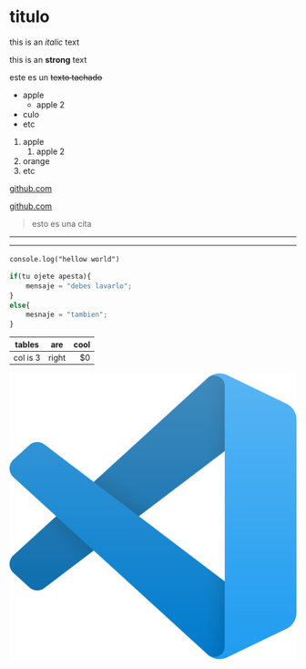 <!-- HEADINGS -->

# titulo

<!-- texto en italica -->
this is an *italic* text
<!-- texto en negrita -->
this is an **strong** text
<!-- texto en strikethrough -->
este es un ~~texto tachado~~

<!-- UL -->
* apple
    * apple 2
* culo
* etc

1. apple
    1. apple 2
2. orange
3. etc

[github.com](https://www.github.com)

[github.com](https://www.github.com "custom title")

<!--  -->
> esto es una cita

<!-- lineas -->
--- 
___

<!-- etiquetas para pegar una linea codigo -->
`
console.log("hellow world")
`
<!-- pegar bloque de codigo -->
<!--  -->
```javascript
if(tu ojete apesta){
    mensaje = "debes lavarlo";
}
else{
    mesnaje = "tambien";
}
```

<!-- crear tabla -->

| tables       | are       | cool <!--th  -->
| -------------| :--------:| ----:
| col is 3     | right     | $0     <!-- td -->


<!-- etiquetas img --> 
![visual studio code logo](vscode.png "vscode logo")

